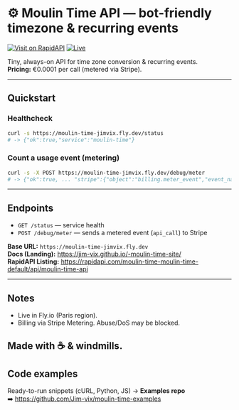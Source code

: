 # ⚙️ Moulin Time API — bot-friendly timezone & recurring events

[![Visit on RapidAPI](https://img.shields.io/badge/RapidAPI-Open%20Listing-blue)](https://rapidapi.com/moulin-time-moulin-time-default/api/moulin-time-api)
[![Live](https://img.shields.io/badge/Base%20URL-moulin--time--jimvix.fly.dev-0b7285)](https://moulin-time-jimvix.fly.dev)

Tiny, always-on API for time zone conversion & recurring events.  
**Pricing:** €0.0001 per call (metered via Stripe).

---

## Quickstart

### Healthcheck
```bash
curl -s https://moulin-time-jimvix.fly.dev/status
# -> {"ok":true,"service":"moulin-time"}
```

### Count a usage event (metering)
```bash
curl -s -X POST https://moulin-time-jimvix.fly.dev/debug/meter
# -> {"ok":true, ... "stripe":{"object":"billing.meter_event","event_name":"api_call", ...}}
```

---

## Endpoints
- `GET /status` — service health
- `POST /debug/meter` — sends a metered event (`api_call`) to Stripe

**Base URL:** `https://moulin-time-jimvix.fly.dev`  
**Docs (Landing):** https://jim-vix.github.io/-moulin-time-site/  
**RapidAPI Listing:** https://rapidapi.com/moulin-time-moulin-time-default/api/moulin-time-api

---

## Notes
- Live in Fly.io (Paris region).  
- Billing via Stripe Metering. Abuse/DoS may be blocked.

Made with ☕ & windmills.
---

## Code examples

Ready-to-run snippets (cURL, Python, JS) → **Examples repo**  
➡️ https://github.com/Jim-vix/moulin-time-examples
